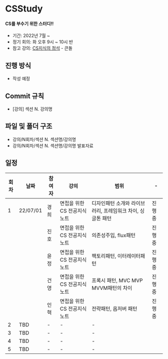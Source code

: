 # CSStudy
#### CS를 부수기 위한 스터디!!

- 기간: 2022년 7월 ~
- 정기 회의: 화 오후 9시 ~ 10시 반
- 참고 강의: [CS지식의 정석](https://www.inflearn.com/course/%EA%B0%9C%EB%B0%9C%EC%9E%90-%EB%A9%B4%EC%A0%91-cs-%ED%8A%B9%EA%B0%95) - 큰돌
## 진행 방식
* 작성 예정

## Commit 규칙
* [강의] 섹션 N. 강의명
## 파일 및 폴더 구조
* 강의/N회차/섹션 N. 섹션명/강의명
* 강의/N회차/섹션 N. 섹션명/강의명 발표자료

## 일정

| 회차 | 날짜 | 참여자 | 강의 | 범위 | - | 
| --- | --- | --- | --- |--- | --- |
| 1 | 22/07/01 | 경희 | 면접을 위한 CS 전공지식 노트 | 디자인패턴 소개와 라이브러리, 프레임워크 차이, 싱글톤 패턴 | 진행 중 |
|   |          | 진호 | 면접을 위한 CS 전공지식 노트 | 의존성주입, flux패턴  | 진행 중 |
|   |          | 윤정 | 면접을 위한 CS 전공지식 노트 | 팩토리패턴, 이터레이터패턴 | 진행 중 |
|   |          | 건영 | 면접을 위한 CS 전공지식 노트 | 프록시 패턴, MVC MVP MVVM패턴의 차이 | 진행 중 |
|   |          | 인혁 | 면접을 위한 CS 전공지식 노트 | 전략패턴, 옵저버 패턴 | 진행 중 |
2 | TBD | - | - | - |  
3 | TBD | - | - | - |  
4 | TBD | - | - | - |  
5 | TBD | - | - | - |  
